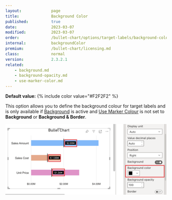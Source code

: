 ```yaml
---
layout:             page
title:              Background Color
published:          true
date:               2023-03-07
modified:   	    2023-03-07
order:              /bullet-chart/options/target-labels/background-color
internal:           backgroundColor
premium:            /bullet-chart/licensing.md
class:              normal
version:            2.3.2.1
related:
    - background.md
    - background-opacity.md
    - use-marker-color.md
---
```


**Default value:** {% include color value="#F2F2F2" %}

This option allows you to define the background colour for target labels and is only available if [Background](background.md) is active and [Use Marker Colour](use-marker-color.md) is not set to **Background** or **Background & Border**.

<img src="images/target-labels-background-color.png" width="700">